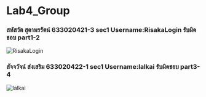 # Lab4_Group
### สหัสวัต สุดาพรรัตน์ 633020421-3 sec1 Username:RisakaLogin รับผิดชอบ part1-2 
![RisakaLogin](https://avatars.githubusercontent.com/u/46447258?v=4)
### สัจจวัจน์ ส่งเสริม 633020422-1 sec1 Username:lalkai รับผิดชอบ part3-4
![lalkai](https://avatars.githubusercontent.com/u/101966847?v=4)